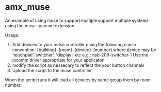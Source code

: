 # amx_muse
An example of using muse to support multiple support multiple systems using the muse-ipcomm extension.

Usage:
1. Add devices to your muse controller using the folowing namin convention:
    {building}-{room}-{device}-{number} where device may be 'touchpad','switcher', 'display', etc
    e,g,:
    nsb-209-switcher-1
    Use the ipcomm driver appropriate for your applicaton
2. modify the script as nessecary to reflect the your button channels
3. Upload the script to the muse controller

When the script runs it will load all devices by name group them by room number.